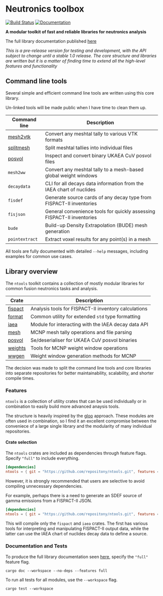 # Neutronics toolbox

[![Build Status][test-img]][test-url]
[![Documentation][doc-img]][doc-url]

[test-img]: https://github.com/repositony/ntools/actions/workflows/tests.yml/badge.svg
[test-url]: https://github.com/repositony/ntools/actions/workflows/tests.yml

[doc-img]: https://github.com/repositony/ntools/actions/workflows/documentation.yml/badge.svg
[doc-url]: https://repositony.github.io/ntools/index.html

**A modular toolkit of fast and reliable libraries for neutronics analysis**

The full library documentation published [here](https://repositony.github.io/ntools/index.html)

*This is a pre-release version for testing and development, with the API subject to change until a stable 1.0 release. The core structure and libraries are written but it is a matter of finding time to extend all the high-level features and functionality*

## Command line tools

Several simple and efficient command line tools are written using this core
library.

Un-linked tools will be made public when I have time to clean them up.

| Command line   | Description                                             |
| -------------- | ------------------------------------------------------- |
| [mesh2vtk](https://github.com/repositony/mesh2vtk) | Convert any meshtal tally to various VTK formats        |
| [splitmesh](https://github.com/repositony/splitmesh) | Split meshtal tallies into individual files             |
| [posvol](https://github.com/repositony/posvol)       | Inspect and convert binary UKAEA CuV posvol files       |
| `mesh2ww`   | Convert any meshtal tally to a mesh-based global weight windows |
| `decaydata` | CLI for all decays data information from the IAEA chart of nuclides |
| `fisdef`    | Generate source cards of any decay type from FISPACT-II inventories |
| `fisjson`   | General convenience tools for quickly assessing FISPACT-II inventories |
| `bude`   | Build-up Density Extrapolation (BUDE) mesh generation |
| `pointextract` | Extract voxel results for any point(s) in a mesh |

All tools are fully documented with detailed `--help` messages, including
examples for common use cases.

## Library overview

The `ntools` toolkit contains a collection of mostly modular libraries for
common fusion neutronics tasks and analysis.

| Crate | Description |
| ----- | ----------- |
| [fispact](https://repositony.github.io/ntools/ntools/fispact/index.html) | Analysis tools for FISPACT-II inventory calculations  |
| [format](https://repositony.github.io/ntools/ntools/format/index.html)   | Common utility for extended `std` type formatting     |
| [iaea](https://repositony.github.io/ntools/ntools/iaea/index.html)       | Module for interacting with the IAEA decay data API   |
| [mesh](https://repositony.github.io/ntools/ntools/mesh/index.html)       | MCNP mesh tally operations and file parsing           |
| [posvol](https://repositony.github.io/ntools/ntools/posvol/index.html)   | Se/deserialiser for UKAEA CuV posvol binaries         |
| [weights](https://repositony.github.io/ntools/ntools/weights/index.html) | Tools for MCNP weight window operations               |
| [wwgen](https://repositony.github.io/ntools/ntools/wwgen/index.html)     | Weight window generation methods for MCNP             |

The decision was made to split the command line tools and core libraries into
separate repositories for better maintainability, scalability, and shorter
compile times.

### Features

`ntools` is a collection of utility crates that can be used individually or in
combination to easily build more advanced anaysis tools.

The structure is heavily inspired by the [gloo](https://github.com/rustwasm/gloo)
approach. These modules are often used in combination, so I find it an excellent
compromise between the conveniece of a large single library and the modularity
of many individual repositories.

#### Crate selection

The `ntools` crates are included as dependencies through feature flags. Specify
`"full"` to include everything.

```toml
[dependencies]
ntools = { git = "https://github.com/repositony/ntools.git", features = ["full"] }
```

However, it is strongly recommended that users are selective to avoid compiling
unnecessary dependencies.

For example, perhaps there is a need to generate an SDEF source of gamma
emissions from a FISPACT-II JSON.

```toml
[dependencies]
ntools = { git = "https://github.com/repositony/ntools.git", features = ["fispact", "iaea"] }
```

This will compile only the `fispact` and `iaea` crates. The first has various
tools for interpreting and manipulating FISPACT-II output data, while the latter
can use the IAEA chart of nuclides decay data to define a source.

### Documentation and Tests

To produce the full library documentation seen
[here](https://repositony.github.io/ntools/index.html), specify the `"full"`
feature flag.

```shell
cargo doc --workspace --no-deps --features full
```

To run all tests for all modules, use the `--workspace` flag.

```shell
cargo test --workspace
```
